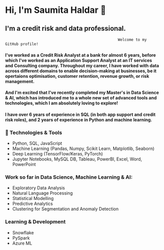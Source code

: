  # Hi, I'm Saumita Haldar 👋  
## I'm a credit risk and data professional.

                                                       Welcome to my GitHub profile!

####  I've worked as a Credit Risk Analyst at a bank for almost 6 years, before which I've worked as an Application Support Analyst at an IT services and Consulting company. Throughout my career, I have worked with data across different domains to enable decision-making at businesses, be it opertaions optimisation, customer retention, revenue growth, or risk management. 
####  And I'm excited that I've recently completed my Master's in Data Science & AI, which has introduced me to a whole new set of advanced tools and technologies, which I am absolutely loving to explore!
####  I have over 6 years of experience in SQL (in both app support and credit risk roles), and 2 years of experience in Python and machine learning.


### 🔧 Technologies & Tools
- Python, SQL, JavaScript
- Machine Learning (Pandas, Numpy, Scikit Learn, Matplotlib, Seaborn)
- Deep Learning (TensorFlow/Keras, PyTorch)
- Jupyter Notebooks, MySQL DB, Tableau, PowerBI, Excel, Word, PowerPoint

### Work so far in Data Science, Machine Learning & AI:
- Exploratory Data Analysis
- Natural Language Processing
- Statistical Modelling
- Predictive Analytics
- Clustering for Segmentation and Anomaly Detection

### Learning & Development
- Snowflake
- PySpark
- Azure ML

